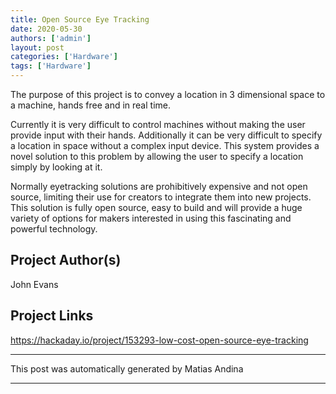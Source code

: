 ```yaml
---
title: Open Source Eye Tracking
date: 2020-05-30
authors: ['admin']
layout: post
categories: ['Hardware']
tags: ['Hardware']
---
```

The purpose of this project is to convey a location in 3 dimensional space to a machine, hands free and in real time.

Currently it is very difficult to control machines without making the user provide input with their hands. Additionally it can be very difficult to specify a location in space without a complex input device. This system provides a novel solution to this problem by allowing the user to specify a location simply by looking at it.

Normally eyetracking solutions are prohibitively expensive and not open source, limiting their use for creators to integrate them into new projects. This solution is fully open source, easy to build and will provide a huge variety of options for makers interested in using this fascinating and powerful technology.
## Project Author(s)
John Evans
## Project Links
https://hackaday.io/project/153293-low-cost-open-source-eye-tracking
***
This post was automatically generated by
Matias Andina
***
